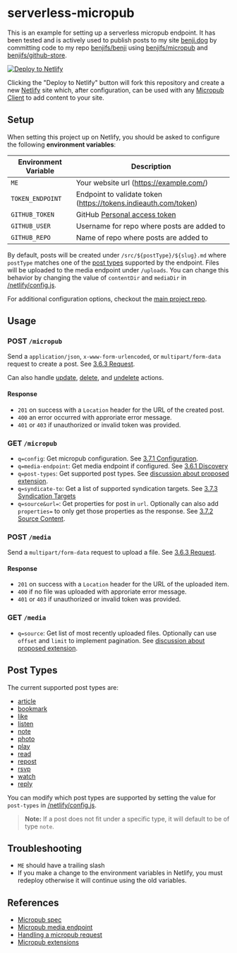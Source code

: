 # serverless-micropub

This is an example for setting up a serverless micropub endpoint. It has been tested
and is actively used to publish posts to my site [benji.dog](https://benji.dog) by
committing code to my repo [benjifs/benji](https://github.com/benjifs/benji) using
[benjifs/micropub](https://github.com/benjifs/micropub) and [benjifs/github-store](https://github.com/benjifs/github-store).

[![Deploy to Netlify](https://www.netlify.com/img/deploy/button.svg)](https://app.netlify.com/start/deploy?repository=https://github.com/benjifs/serverless-micropub)

Clicking the "Deploy to Netlify" button will fork this repository and create a new
[Netlify](https://www.netlify.com/) site which, after configuration, can be used
with any [Micropub Client](https://indieweb.org/Micropub/Clients) to add content to
your site.

## Setup

When setting this project up on Netlify, you should be asked to configure the following
**environment variables**:

| Environment Variable | Description |
| --- | --- |
| `ME` | Your website url (https://example.com/) |
| `TOKEN_ENDPOINT` | Endpoint to validate token (https://tokens.indieauth.com/token) |
| `GITHUB_TOKEN` | GitHub [Personal access token](https://github.com/benjifs/github-store#setup) |
| `GITHUB_USER` | Username for repo where posts are added to |
| `GITHUB_REPO` | Name of repo where posts are added to |

By default, posts will be created under `/src/${postType}/${slug}.md` where
`postType` matches one of the [post types](#post-types) supported by the
endpoint. Files will be uploaded to the media endpoint under `/uploads`. You can
change this behavior by changing the value of `contentDir` and `mediaDir` in [/netlify/config.js](https://github.com/benjifs/serverless-micropub/blog/main/netlify/config.js).

For additional configuration options, checkout the [main project repo](https://github.com/benjifs/micropub/tree/v2#configuration).

## Usage

### **POST** `/micropub`
Send a `application/json`, `x-www-form-urlencoded`, or `multipart/form-data` request
to create a post. See [3.6.3 Request](https://micropub.spec.indieweb.org/#request).

Can also handle [update](https://micropub.spec.indieweb.org/#update), [delete](https://micropub.spec.indieweb.org/#delete), and [undelete](https://micropub.spec.indieweb.org/#example-15) actions.

#### Response
* `201` on success with a `Location` header for the URL of the created post.
* `400` an error occurred with approriate error message.
* `401` or `403` if unauthorized or invalid token was provided.

### **GET** `/micropub`
* `q=config`: Get micropub configuration. See [3.7.1 Configuration](https://micropub.spec.indieweb.org/#configuration).
* `q=media-endpoint`: Get media endpoint if configured. See [3.6.1 Discovery](https://micropub.spec.indieweb.org/#discovery)
* `q=post-types`: Get supported post types. See [discussion about proposed extension](https://indieweb.org/Micropub-extensions#Query_for_Supported_Vocabulary).
* `q=syndicate-to`: Get a list of supported syndication targets. See [3.7.3 Syndication Targets](https://micropub.spec.indieweb.org/#syndication-targets)
* `q=source&url=`: Get properties for post in `url`. Optionally can also add
`properties=` to only get those properties as the response. See [3.7.2 Source Content](https://micropub.spec.indieweb.org/#source-content).

### **POST** `/media`
Send a `multipart/form-data` request to upload a file. See [3.6.3 Request](https://micropub.spec.indieweb.org/#request).

#### Response
* `201` on success with a `Location` header for the URL of the uploaded item.
* `400` if no file was uploaded with approriate error message.
* `401` or `403` if unauthorized or invalid token was provided.

### **GET** `/media`
* `q=source`: Get list of most recently uploaded files. Optionally can use `offset`
and `limit` to implement pagination. See [discussion about proposed extension](https://github.com/indieweb/micropub-extensions/issues/14).

## Post Types

The current supported post types are:
* [article](https://indieweb.org/article)
* [bookmark](https://indieweb.org/bookmark)
* [like](https://indieweb.org/like)
* [listen](https://indieweb.org/listen)
* [note](https://indieweb.org/note)
* [photo](https://indieweb.org/photo)
* [play](https://indieweb.org/play)
* [read](https://indieweb.org/read)
* [repost](https://indieweb.org/repost)
* [rsvp](https://indieweb.org/rsvp)
* [watch](https://indieweb.org/watch)
* [reply](https://indieweb.org/reply)

You can modify which post types are supported by setting the value for `post-types`
in [/netlify/config.js](https://github.com/benjifs/serverless-micropub/blog/main/netlify/config.js).

> **Note:** If a post does not fit under a specific type, it will default to be
of type `note`.

## Troubleshooting
* `ME` should have a trailing slash
* If you make a change to the environment variables in Netlify, you must redeploy
otherwise it will continue using the old variables.

## References
* [Micropub spec](https://www.w3.org/TR/micropub)
* [Micropub media endpoint](https://www.w3.org/TR/micropub/#media-endpoint)
* [Handling a micropub request](https://indieweb.org/Micropub#Handling_a_micropub_request)
* [Micropub extensions](https://indieweb.org/Micropub-extensions)
